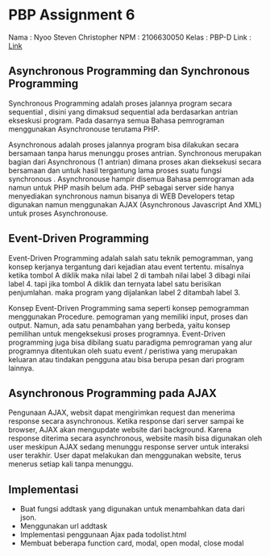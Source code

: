 # PBP Assignment 6
Nama : Nyoo Steven Christopher 
NPM : 2106630050 
Kelas : PBP-D 
Link : [Link](https://tugas2-nyoo-pbp.herokuapp.com/todolist/)

## Asynchronous Programming dan Synchronous Programming
Synchronous Programming adalah proses jalannya program secara sequential , disini yang dimaksud sequential ada berdasarkan antrian ekseskusi program. Pada dasarnya semua Bahasa pemrograman menggunakan Asynchronouse terutama PHP.

Asynchronous adalah proses jalannya program bisa dilakukan secara bersamaan tanpa harus menunggu proses antrian. Synchronous merupakan bagian dari Asynchronous (1 antrian) dimana proses akan dieksekusi secara bersamaan dan untuk hasil tergantung lama proses suatu fungsi synchronous . Asynchronouse hampir disemua Bahasa pemrograman ada namun untuk PHP masih belum ada. PHP sebagai server side hanya menyediakan synchronous namun bisanya di WEB Developers tetap digunakan namun menggunakan AJAX (Asynchronous Javascript And XML) untuk proses Asynchronouse.

## Event-Driven Programming
Event-Driven Programming adalah salah satu teknik pemogramman, yang konsep kerjanya tergantung dari kejadian atau event tertentu. misalnya ketika tombol A diklik maka nilai label 2 di tambah nilai label 3 dibagi nilai label 4.  tapi jika tombol A diklik dan ternyata label satu berisikan penjumlahan. maka program yang dijalankan label 2 ditambah label 3.

Konsep Event-Driven Programming sama seperti konsep pemogramman menggunakan Procedure.  pemograman yang memiliki input, proses dan output. Namun, ada satu penambahan yang berbeda, yaitu konsep pemilihan untuk mengeksekusi proses programnya. Event-Driven programming juga bisa dibilang suatu paradigma pemrograman yang alur programnya ditentukan oleh suatu event / peristiwa yang merupakan keluaran atau tindakan pengguna atau bisa berupa pesan dari program lainnya. 

## Asynchronous Programming pada AJAX
Pengunaan AJAX, websit dapat mengirimkan request dan menerima response secara asynchronous. Ketika response dari server sampai ke browser, AJAX akan mengupdate website dari background. Karena response diterima secara asynchronous, website masih bisa digunakan oleh user meskipun AJAX sedang menunggu response server untuk interaksi user terakhir. User dapat melakukan  dan menggunakan website, terus menerus setiap kali tanpa menunggu.

## Implementasi
- Buat fungsi addtask yang digunakan untuk menambahkan data dari json.
- Menggunakan url addtask
- Implementasi penggunaan Ajax pada todolist.html
- Membuat beberapa function card, modal, open modal, close modal
